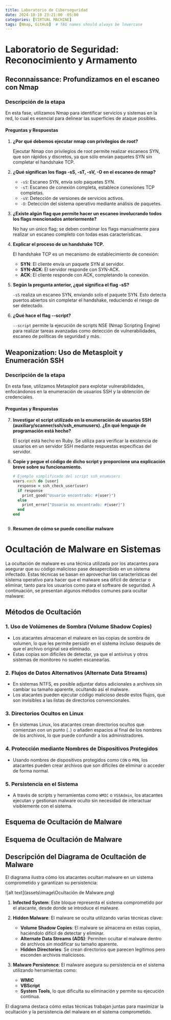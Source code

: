 ```yaml
---
title: Laboratorio de Ciberseguridad
date: 2024-10-10 23:21:00 -05:00
categories: [VIRTUAL MACHINE]
tags: [Nmap, GitHub]  # TAG names should always be lowercase
---
```


# Laboratorio de Seguridad: Reconocimiento y Armamento

## Reconnaissance: Profundizamos en el escaneo con Nmap

### Descripción de la etapa
En esta fase, utilizamos Nmap para identificar servicios y sistemas en la red, lo cual es esencial para delinear las superficies de ataque posibles.

#### Preguntas y Respuestas

1. **¿Por qué debemos ejecutar nmap con privilegios de root?**

   Ejecutar Nmap con privilegios de root permite realizar escaneos SYN, que son rápidos y discretos, ya que sólo envían paquetes SYN sin completar el handshake TCP.

2. **¿Qué significan los flags -sS, -sT, -sV, -O en el escaneo de nmap?**

   - `-sS`: Escaneo SYN, envía solo paquetes SYN.
   - `-sT`: Escaneo de conexión completa, establece conexiones TCP completas.
   - `-sV`: Detección de versiones de servicios activos.
   - `-O`: Detección del sistema operativo mediante análisis de paquetes.

3. **¿Existe algún flag que permite hacer un escaneo involucrando todos los flags mencionados anteriormente?**

   No hay un único flag; se deben combinar los flags manualmente para realizar un escaneo completo con todas esas características.

4. **Explicar el proceso de un handshake TCP.**

   El handshake TCP es un mecanismo de establecimiento de conexión:
   - **SYN**: El cliente envía un paquete SYN al servidor.
   - **SYN-ACK**: El servidor responde con SYN-ACK.
   - **ACK**: El cliente responde con ACK, completando la conexión.

5. **Según la pregunta anterior, ¿qué significa el flag -sS?**

   `-sS` realiza un escaneo SYN, enviando solo el paquete SYN. Esto detecta puertos abiertos sin completar el handshake, reduciendo el riesgo de ser detectado.

6. **¿Qué hace el flag --script?**

   `--script` permite la ejecución de scripts NSE (Nmap Scripting Engine) para realizar tareas avanzadas como detección de vulnerabilidades, escaneo de políticas de seguridad y más.

## Weaponization: Uso de Metasploit y Enumeración SSH

### Descripción de la etapa
En esta fase, utilizamos Metasploit para explotar vulnerabilidades, enfocándonos en la enumeración de usuarios SSH y la obtención de credenciales.

#### Preguntas y Respuestas

7. **Investigar el script utilizado en la enumeración de usuarios SSH (auxiliary/scanner/ssh/ssh_enumusers). ¿En qué lenguaje de programación está hecho?**

   El script está hecho en Ruby. Se utiliza para verificar la existencia de usuarios en un servidor SSH mediante respuestas específicas del servidor.

8. **Copie y pegue el código de dicho script y proporcione una explicación breve sobre su funcionamiento.**

   ```ruby
   # Ejemplo simplificado del script ssh_enumusers
   users.each do |user|
     response = ssh_check_user(user)
     if response
       print_good("Usuario encontrado: #{user}")
     else
       print_error("Usuario no encontrado: #{user}")
     end
   end



11. **Resumen de cómo se puede conciliar malware**
   # Ocultación de Malware en Sistemas

La ocultación de malware es una técnica utilizada por los atacantes para asegurar que su código malicioso pase desapercibido en un sistema infectado. Estas técnicas se basan en aprovechar las características del sistema operativo para hacer que el malware sea difícil de detectar o eliminar, tanto para los usuarios como para el software de seguridad. A continuación, se presentan algunos métodos comunes para ocultar malware:

## Métodos de Ocultación

### 1. **Uso de Volúmenes de Sombra (Volume Shadow Copies)**
   - Los atacantes almacenan el malware en las copias de sombra de volumen, lo que les permite persistir en el sistema incluso después de que el archivo original sea eliminado.
   - Estas copias son difíciles de detectar, ya que el antivirus y otros sistemas de monitoreo no suelen escanearlas.

### 2. **Flujos de Datos Alternativos (Alternate Data Streams)**
   - En sistemas NTFS, es posible adjuntar datos adicionales a archivos sin cambiar su tamaño aparente, ocultando así el malware.
   - Los atacantes pueden ejecutar código malicioso desde estos flujos, que son invisibles a las listas de directorios convencionales.

### 3. **Directorios Ocultos en Linux**
   - En sistemas Linux, los atacantes crean directorios ocultos que comienzan con un punto (`.`) o añaden espacios al final de los nombres de los archivos, lo que puede confundir a los administradores.

### 4. **Protección mediante Nombres de Dispositivos Protegidos**
   - Usando nombres de dispositivos protegidos como `CON` o `PRN`, los atacantes pueden crear archivos que son difíciles de eliminar o acceder de forma normal.

### 5. **Persistencia en el Sistema**
   - A través de scripts y herramientas como `WMIC` o `VSSAdmin`, los atacantes ejecutan y gestionan malware oculto sin necesidad de interactuar visiblemente con el sistema.

## Esquema de Ocultación de Malware

## Esquema de Ocultación de Malware

## Descripción del Diagrama de Ocultación de Malware

El diagrama ilustra cómo los atacantes ocultan malware en un sistema comprometido y garantizan su persistencia:

![alt text](assets\image\Ocultación de Malware.png)
1. **Infected System**: Este bloque representa el sistema comprometido por el atacante, desde donde se introduce el malware.

2. **Hidden Malware**: El malware se oculta utilizando varias técnicas clave:
   - **Volume Shadow Copies**: El malware se almacena en estas copias, haciéndolo difícil de detectar y eliminar.
   - **Alternate Data Streams (ADS)**: Permiten ocultar el malware dentro de archivos sin modificar su tamaño aparente.
   - **Hidden Directories**: Se crean directorios que parecen legítimos pero esconden archivos maliciosos.

3. **Malware Persistence**: El malware asegura su persistencia en el sistema utilizando herramientas como:
   - **WMIC**
   - **VBScript**
   - **System Tools**, lo que dificulta su eliminación y permite su ejecución continua.

El diagrama destaca cómo estas técnicas trabajan juntas para maximizar la ocultación y la persistencia del malware en el sistema comprometido.



